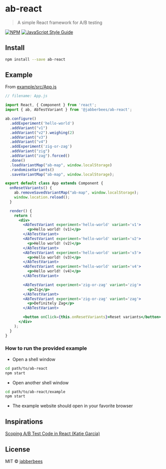 # ab-react

> A simple React framework for A/B testing

[![NPM](https://img.shields.io/npm/v/@jabberbees/ab-react.svg)](https://www.npmjs.com/package/ab-react) [![JavaScript Style Guide](https://img.shields.io/badge/code_style-standard-brightgreen.svg)](https://standardjs.com)


## Install

```bash
npm install --save ab-react
```

## Example

From [example/src/App.js](blob/master/example/src/App.js)

```jsx
// filename: App.js

import React, { Component } from 'react';
import { ab, AbTestVariant } from '@jabberbees/ab-react';

ab.configure()
  .addExperiment('hello-world')
  .addVariant("v1")
  .addVariant("v2").weighing(2)
  .addVariant("v3")
  .addVariant("v4")
  .addExperiment('zig-or-zag')
  .addVariant("zig")
  .addVariant("zag").forced()
  .done()
  .loadVariantMap("ab-map", window.localStorage)
  .randomiseVariants()
  .saveVariantMap("ab-map", window.localStorage);

export default class App extends Component {
  onResetVariants() {
    ab.removeSavedVariantMap("ab-map", window.localStorage);
    window.location.reload();
  }

  render() {
    return (
      <div>
        <AbTestVariant experiment='hello-world' variant='v1'>
          <p>Hello world! (v1)</p>
        </AbTestVariant>
        <AbTestVariant experiment='hello-world' variant='v2'>
          <p>Hello world! (v2)</p>
        </AbTestVariant>
        <AbTestVariant experiment='hello-world' variant='v3'>
          <p>Hello world! (v3)</p>
        </AbTestVariant>
        <AbTestVariant experiment='hello-world' variant='v4'>
          <p>Hello world! (v4)</p>
        </AbTestVariant>

        <AbTestVariant experiment='zig-or-zag' variant='zig'>
          <p>Zig</p>
        </AbTestVariant>
        <AbTestVariant experiment='zig-or-zag' variant='zag'>
          <p>Definitely Zag</p>
        </AbTestVariant>

        <button onClick={this.onResetVariants}>Reset variants</button>
      </div>
    );
  }
}
```

### How to run the provided example

* Open a shell window

```bash
cd path/to/ab-react
npm start
```

* Open another shell window

```bash
cd path/to/ab-react/example
npm start
```


* The example website should open in your favorite browser

## Inspirations

[Scoping A/B Test Code in React (Katie Garcia)](https://medium.com/expedia-group-tech/a-b-testing-and-the-cloak-of-invisibility-a-better-way-to-scope-variant-code-in-your-react-app-902a68a0c2c3)


## License

MIT © [jabberbees](https://github.com/jabberbees)
